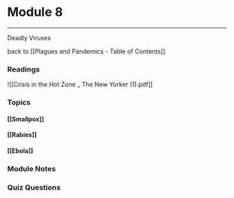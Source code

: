 # Module 8
---
Deadly Viruses

back to [[Plagues and Pandemics - Table of Contents]]

### Readings
![[Crisis in the Hot Zone _ The New Yorker (1).pdf]]

### Topics

#### [[Smallpox]]
#### [[Rabies]]
#### [[Ebola]]

### Module Notes



### Quiz Questions